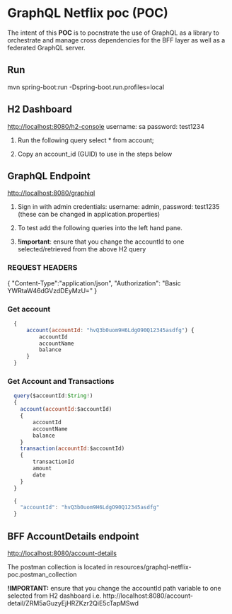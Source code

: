 # GraphQL Netflix poc (POC)
The intent of this **POC** is to pocnstrate the use of GraphQL as a library to orchestrate and manage cross dependencies for the BFF layer as well as a federated GraphQL server.

## Run
mvn spring-boot:run -Dspring-boot.run.profiles=local

## H2 Dashboard
[http://localhost:8080/h2-console](http://localhost:8080/h2-console)
username: sa
password: test1234

1. Run the following query select * from account;

2. Copy an account_id (GUID) to use in the steps below

## GraphQL Endpoint

[http://localhost:8080/graphiql](http://localhost:8080/graphiql)

1. Sign in with admin credentials: username: admin, password: test1235 (these can be changed in application.properties)

1. To test add the following queries into the left hand pane.

2. **!important**: ensure that you change the accountId to one selected/retrieved from the above H2 query

### REQUEST HEADERS 

<!--IN REQUEST HEADERS TAB -->

{
  "Content-Type":"application/json", 
  "Authorization": "Basic YWRtaW46dGVzdDEyMzU="
}

### Get account
  <!--In query -->
```javascript
  {
      account(accountId: "hvQ3b0uom9H6LdgO90Q12345asdfg") {
          accountId
          accountName
          balance
      }
  }
```


### Get Account and Transactions
  <!--IN QUERY EDITOR-->
```javascript
  query($accountId:String!)
  {
    account(accountId:$accountId) 
    {
        accountId
        accountName
        balance
    }
    transaction(accountId:$accountId)
    {
        transactionId
        amount
        date
    }
  }
```
  <!--IN QUERY VARIABLES EDITOR -->
```javascript
  {  
    "accountId": "hvQ3b0uom9H6LdgO90Q12345asdfg"
  }

```

## BFF AccountDetails endpoint
[http://localhost:8080/account-details](http://localhost:8080/account-details)

The postman collection is located in resources/graphql-netflix-poc.postman_collection

**!IMPORTANT:** ensure that you change the accountId path variable to one selected from H2 dashboard i.e. http://localhost:8080/account-detail/ZRM5aGuzyEjHRZKzr2QiE5cTapMSwd